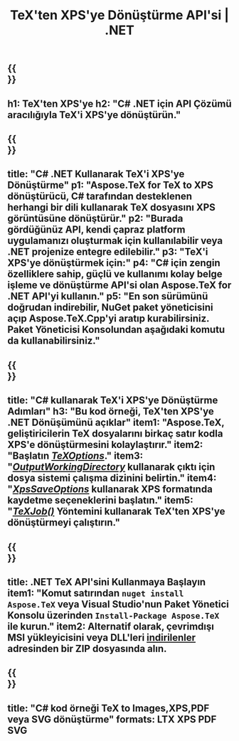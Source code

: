 ﻿---
translation: true
template: /_templates/_conversion-child-net.md
title: TeX'ten XPS'ye Dönüştürme API'si | .NET
description: TeX'ten XPS'ye dönüştürme işlevi. Bu şirket içi .NET kitaplığını projenize entegre edin veya TeX'i XPS'ye dönüştürmek için platformlar arası uygulamaları kullanın.
keywords: tex'ten xps'e api net, tex2xps c#'ı entegre ediyor
url: /net/conversion/tex-to-xps/
family: tex
platformtag: net
feature: conversion
informat: TEX
outformat: XPS
otherformats: BMP PNG JPEG TIFF SVG PDF
---


{{<section banner>}}
---
h1: TeX'ten XPS'ye
h2: "C# .NET için API Çözümü aracılığıyla TeX'i XPS'ye dönüştürün."
---

{{<section overview>}}
---
title: "C# .NET Kullanarak TeX'i XPS'ye Dönüştürme"
p1: "Aspose.TeX for TeX to XPS dönüştürücü, C# tarafından desteklenen herhangi bir dili kullanarak TeX dosyasını XPS görüntüsüne dönüştürür."
p2: "Burada gördüğünüz API, kendi çapraz platform uygulamanızı oluşturmak için kullanılabilir veya .NET projenize entegre edilebilir."
p3: "TeX'i XPS'ye dönüştürmek için:"
p4: "C# için zengin özelliklere sahip, güçlü ve kullanımı kolay belge işleme ve dönüştürme API'si olan Aspose.TeX for .NET API'yi kullanın."
p5: "En son sürümünü doğrudan indirebilir, NuGet paket yöneticisini açıp Aspose.TeX.Cpp'yi aratıp kurabilirsiniz. Paket Yöneticisi Konsolundan aşağıdaki komutu da kullanabilirsiniz."
---

{{<section feature1>}}
---
title: "C# kullanarak TeX'i XPS'ye Dönüştürme Adımları"
h3: "Bu kod örneği, TeX'ten XPS'ye .NET Dönüşümünü açıklar"
item1: "Aspose.TeX, geliştiricilerin TeX dosyalarını birkaç satır kodla XPS'e dönüştürmesini kolaylaştırır."
item2: "Başlatın [*TeXOptions*](https://reference.aspose.com/tex/net/aspose.tex/texoptions/)."
item3: "[*OutputWorkingDirectory*](https://reference.aspose.com/tex/net/aspose.tex/texoptions/outputworkingdirectory/) kullanarak çıktı için dosya sistemi çalışma dizinini belirtin."
item4: "[*XpsSaveOptions*](https://reference.aspose.com/tex/net/aspose.tex.presentation.image/xpssaveoptions/) kullanarak XPS formatında kaydetme seçeneklerini başlatın."
item5: "[*TeXJob()*](https://reference.aspose.com/tex/net/aspose.tex/texjob/) Yöntemini kullanarak TeX'ten XPS'ye dönüştürmeyi çalıştırın."
---

{{<section feature2>}}
---
title: .NET TeX API'sini Kullanmaya Başlayın
item1: "Komut satırından ```nuget install Aspose.TeX``` veya Visual Studio'nun Paket Yönetici Konsolu üzerinden ```Install-Package Aspose.TeX``` ile kurun."
item2: Alternatif olarak, çevrimdışı MSI yükleyicisini veya DLL'leri [indirilenler](https://downloads.aspose.com/tex/net) adresinden bir ZIP dosyasında alın.
---

{{<section widget>}}
---
title: "C# kod örneği TeX to Images,XPS,PDF veya SVG dönüştürme"
formats: LTX XPS PDF SVG
---